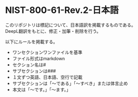 # NIST-800-61-Rev.2-日本語
このリポジトリは標記について、日本語訳を掲載するものである。  
DeepL翻訳をもとに、修正・加筆・削除を行う。

以下にルールを掲載する。
* ワンセクションワンファイルを基準  
* ファイル形式はmarkdown  
* セクション名は#  
* サブセクションは###  
* １文ずつ英語、日本語、空行で記載
* サブセクションは「～である」「～すべき」または体言止め
* 本文は「～です。」「～ます。」
